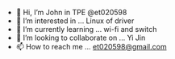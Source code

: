 - 👋 Hi, I’m John in TPE @et020598
- 👀 I’m interested in ... Linux of driver
- 🌱 I’m currently learning ... wi-fi and switch
- 💞️ I’m looking to collaborate on ... Yi Jin
- 📫 How to reach me ... et020598@gmail.com

<!---
et020598/et020598 is a ✨ special ✨ repository because its `README.md` (this file) appears on your GitHub profile.
You can click the Preview link to take a look at your changes.
--->
